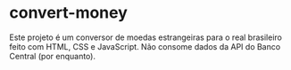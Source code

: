 # convert-money

Este projeto é um conversor de moedas estrangeiras para o real brasileiro feito com HTML, CSS e JavaScript. Não consome dados da API 
do Banco Central (por enquanto).
